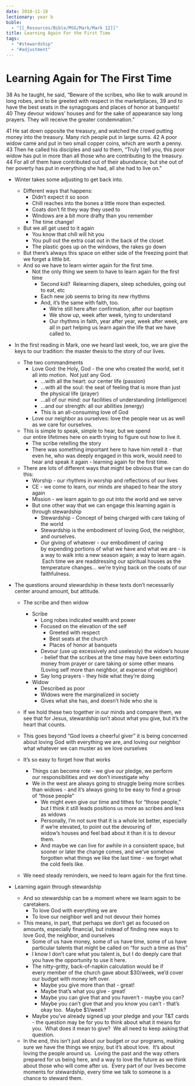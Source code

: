```yaml
---
date: 2018-11-18
lectionary: year b
bible:
  - "[[_Resources/Bible/MSG/Mark/Mark 12]]"
title: Learning Again For the First Time
tags:
  - "#stewardship"
  - "#adjustment"
---
```

# Learning Again for The First Time

38 As he taught, he said, “Beware of the scribes, who like to walk around in long robes, and to be greeted with respect in the marketplaces, 39 and to have the best seats in the synagogues and places of honor at banquets! 40 They devour widows’ houses and for the sake of appearance say long prayers. They will receive the greater condemnation.”

41 He sat down opposite the treasury, and watched the crowd putting money into the treasury. Many rich people put in large sums. 42 A poor widow came and put in two small copper coins, which are worth a penny. 43 Then he called his disciples and said to them, “Truly I tell you, this poor widow has put in more than all those who are contributing to the treasury. 44 For all of them have contributed out of their abundance; but she out of her poverty has put in everything she had, all she had to live on.”

* Winter takes some adjusting to get back into.
	* Different ways that happens:
		* Didn’t expect it so soon
		* Chill reaches into the bones a little more than expected.
		* Coats don’t fit they way they used to
		* Windows are a bit more drafty than you remember
		* The time change!
	* But we all get used to it again
		* You know that chill will hit you
		* You pull out the extra coat out in the back of the closet
		* The plastic goes up on the windows, the rakes go down
	* But there’s always this space on either side of the freezing point that we forget a little bit.
	* And so we have to learn winter again for the first time.
		* Not the only thing we seem to have to learn again for the first time
			* Second kid?  Relearning diapers, sleep schedules, going out to eat, etc
			* Each new job seems to bring its new rhythms
			* And, it’s the same with faith, too.
				* We’re still here after confirmation, after our baptism
				* We show up, week after week, tying to understand 
				* Our rhythms in faith, year after year, week after week, are all in part helping us learn again the life that we have called to.
* In the first reading in Mark, one we heard last week, too, we are give the keys to our tradition: the master thesis to the story of our lives.
	* The two commandments
		* Love God: the Holy, God - the one who created the world, set it all into motion.  Not just any God.
			* …with all the heart: our center life (passion)
			* …with all the soul: the seat of feeling that is more than just the physical life (prayer)
			* …all of our mind: our facilities of understanding (intelligence)
			* …and our strength: all our abilities (energy)
			* This is an all-consuming love of God
		* Love our neighbor as ourselves: love the people near us as well as we care for ourselves.
	* This is simple to speak, simple to hear, but we spend our entire lifetimes here on earth trying to figure out how to live it.
		* The scribe retelling the story
		* There was something important here to have him retell it - that even he, who was deeply engaged in this work, would need to hear and speak it again - learning again for the first time.
	* There are lots of different ways that might be obvious that we can do this:
		* Worship - our rhythms in worship and reflections of our lives
		* CE - we come to learn, our minds are shaped to hear the story again
		* Mission - we learn again to go out into the world and we serve
		* But one other way that we can engage this learning again is through stewardship
			* Stewardship - Concept of being charged with care taking of the world
			* Stewardship is the embodiment of loving God, the neighbor, and ourselves.
			* Our giving of whatever - our embodiment of caring by expending portions of what we have and what we are - is a way to walk into a new season again; a way to learn again.  Each time we are readdressing our spiritual houses as the temperature changes… we’re trying back on the coats of our faithfulness.
* The questions around stewardship in these texts don’t necessarily center around amount, but attitude.
	
	* The scribe and then widow
		* Scribe
			* Long robes indicated wealth and power
			* Focused on the elevation of the self
				* Greeted with respect
				* Best seats at the church
				* Places of honor at banquets
			* Devour (use up excessively and uselessly) the widow’s house - belief that the scribes at the time may have been extorting money from prayer or care taking or some other means (Loving self more than neighbor, at expense of neighbor)
			* Say long prayers - they hide what they’re doing
		* Widow
			* Described as poor
			* Widows were the marginalized in society
			* Gives what she has, and doesn’t hide who she is
	* If we hold these two together in our minds and compare them, we see that for Jesus, stewardship isn’t about what you give, but it’s the heart that counts.
	* This goes beyond “God loves a cheerful giver” it is being concerned about loving God with everything we are, and loving our neighbor what whatever we can muster as we love ourselves
	* It’s so easy to forget how that works
		* Things can become rote - we give our pledge, we perform our responsibilities and we don’t investigate why
		* We in the west are always going to struggle being more scribes than widows - and it’s always going to be easy to find a group of “those people"
			* We might even give our time and tithes for “those people,” but I think it still leads positions us more as scribes and less as widows
			* Personally, I’m not sure that it is a whole lot better, especially if we’re elevated, to point out the devouring of widow’s houses and feel bad about it than it is to devour them.
			* And maybe we can live for awhile in a consistent space, but sooner or later the change comes, and we’ve somehow forgotten what things we like the last time - we forget what the cold feels like.
	
	* We need steady reminders, we need to learn again for the first time.
* Learning again through stewardship
	* And so stewardship can be a moment where we learn again to be caretakers.
		* To love God with everything we are
		* To love our neighbor well and not devour their homes
	* This means, in part, that perhaps we don’t get as focused on amounts, especially financial, but instead of finding new ways to love God, the neighbor, and ourselves
		* Some of us have money, some of us have time, some of us have particular talents that might be called on “for such a time as this"
		* I know I don’t care what you talent is, but I do deeply care that you have the opportunity to use it here. 
		* The nitty-gritty, back-of-napkin calculation would be if every member of the church gave about $30/week, we’d cover our budget with money left over.
			* Maybe you give more than that - great!
			* Maybe that’s what you give - great!
			* Maybe you can give that and you haven’t - maybe you can?
			* Maybe you can’t give that and you know you can’t - that’s okay too.  Maybe $1/week?
		* Maybe you’ve already signed up your pledge and your T&T cards - the question may be for you to think about what it means for you.  What does it mean to give?  We all need to keep asking that question.
	* In the end, this isn’t just about our budget or our programs, making sure we have the things we enjoy, but it’s about love.  It’s about loving the people around us.  Loving the past and the way others prepared for us being here, and a way to love the future as we think about those who will come after us.  Every part of our lives become moments for stewardship, every time we talk to someone is a chance to steward them.
